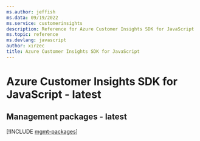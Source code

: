 ```yaml
---
ms.author: jeffish
ms.data: 09/19/2022
ms.service: customerinsights
description: Reference for Azure Customer Insights SDK for JavaScript
ms.topic: reference
ms.devlang: javascript
author: xirzec
title: Azure Customer Insights SDK for JavaScript
---
```

# Azure Customer Insights SDK for JavaScript - latest

## Management packages - latest
[!INCLUDE [mgmt-packages](customer-insights-mgmt-index.md)]